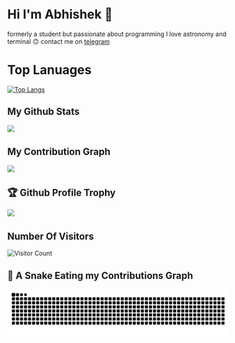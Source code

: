 # Hi I'm Abhishek 👋
formerly a student but passionate about programming I love astronomy and terminal 🙃
contact me on [telegram](t.me/@dhongibaba_bot)
# Top Lanuages

[![Top Langs](https://github-readme-stats.vercel.app/api/top-langs/?username=TheBizarreAbhishek&theme=radical&layout=compact)](https://github.com/Schwartzblat/github-readme-stats)

## My Github Stats

<img src="https://github-readme-stats.vercel.app/api?username=TheBizarreAbhishek&show_icons=true&theme=gotham&&count_private=true&include_all_commits=true"/>

## My Contribution Graph
<img src="https://github-readme-activity-graph.vercel.app/graph?username=TheBizarreAbhishek&theme=dracula&bg_color=1F222E&title_color=F85D7F&point=F8D866&line=F85D7F&color=a6accd&hide_border=true&radius=4.5"/>
<a><h2>🏆 Github Profile Trophy</h2></a>
<a>
  <img width=1400 src="https://github-profile-trophy.vercel.app/?username=TheBizarreAbhishek&column=8&theme=gruvbox&no-frame=true"/>
</a>

## Number Of Visitors 
![Visitor Count](https://profile-counter.glitch.me/TheBizarreAbhishek/count.svg)

## 🐍 A Snake Eating my Contributions Graph
	
<p align = "center">
	<img src = "https://raw.githubusercontent.com/TheBizarreAbhishek/TheBizarreAbhishek/main/github-contribution-grid-snake.svg" alt = "Snake Game"/>
</p>
